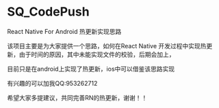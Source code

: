 # SQ_CodePush
React Native For Android 热更新实现思路

该项目主要是为大家提供一个思路，如何在React Native 开发过程中实现热更新，由于时间的原因，其中未能实现文件的校验，后期会加上，

目前只是在android上实现了热更新，ios中可以借鉴该思路实现



有兴趣的可以加我QQ:953262712

希望大家多提建议，共同完善RN的热更新，谢谢！！


